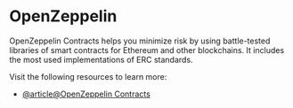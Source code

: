 # OpenZeppelin

OpenZeppelin Contracts helps you minimize risk by using battle-tested libraries of smart contracts for Ethereum and other blockchains. It includes the most used implementations of ERC standards.

Visit the following resources to learn more:

- [@article@OpenZeppelin Contracts](https://docs.openzeppelin.com/contracts/)
